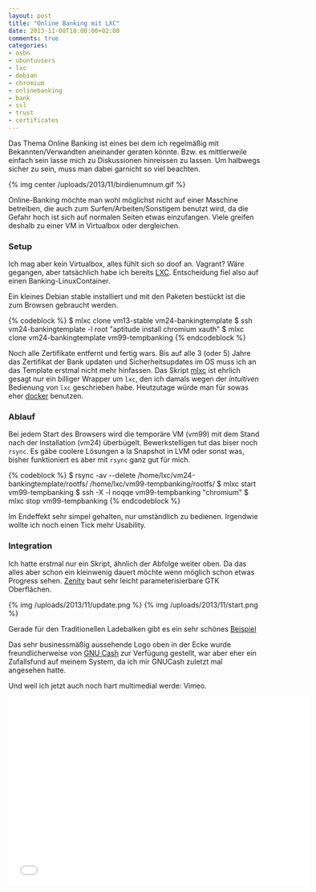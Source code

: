 ```yaml
---
layout: post
title: "Online Banking mit LXC"
date: 2013-11-08T18:00:00+02:00
comments: true
categories:
- osbn
- ubuntuusers
- lxc
- debian
- chromium
- onlinebanking
- bank
- ssl
- trust
- certificates
---
```


Das Thema Online Banking ist eines bei dem ich regelmäßig mit
Bekannten/Verwandten aneinander geraten könnte. Bzw. es mittlerweile einfach sein lasse
mich zu Diskussionen hinreissen zu lassen. Um halbwegs sicher zu sein, muss
man dabei garnicht so viel beachten.

{% img center /uploads/2013/11/birdienumnum.gif %}

Online-Banking möchte man wohl möglichst nicht auf einer Maschine betreiben,
die auch zum Surfen/Arbeiten/Sonstigem benutzt wird, da die Gefahr hoch ist
sich auf normalen Seiten etwas einzufangen. Viele greifen deshalb zu einer
VM in Virtualbox oder dergleichen.

### Setup

Ich mag aber kein Virtualbox, alles fühlt sich so doof an. Vagrant? Wäre
gegangen, aber tatsächlich habe ich bereits [LXC](http://lxc.sourceforge.com).
Entscheidung fiel also auf einen Banking-LinuxContainer.

Ein kleines Debian stable installiert und mit den Paketen bestückt ist die zum Browsen
gebraucht werden.

{% codeblock %}
$ mlxc clone vm13-stable vm24-bankingtemplate
$ ssh vm24-bankingtemplate -l root "aptitude install chromium xauth"
$ mlxc clone vm24-bankingtemplate vm99-tempbanking
{% endcodeblock %}

Noch alle Zertifikate entfernt und fertig wars.
Bis auf alle 3 (oder 5) Jahre das Zertifikat der Bank updaten und Sicherheitsupdates im
OS muss ich an das Template erstmal nicht mehr hinfassen. Das Skript
[mlxc](https://gist.github.com/noqqe/2693967) ist ehrlich gesagt nur ein billiger
Wrapper um `lxc`, den ich damals wegen der _intuitiven_ Bedienung von `lxc`
geschrieben habe. Heutzutage würde man für sowas eher
[docker](http://docker.io) benutzen.

### Ablauf

Bei jedem Start des Browsers wird die temporäre VM (vm99) mit dem
Stand nach der Installation (vm24) überbügelt. Bewerkstelligen tut das
biser noch `rsync`. Es gäbe coolere Lösungen a la Snapshot in LVM
oder sonst was, bisher funktioniert es aber mit `rsync` ganz gut
für mich.

{% codeblock %}
$ rsync -av --delete /home/lxc/vm24-bankingtemplate/rootfs/ /home/lxc/vm99-tempbanking/rootfs/
$ mlxc start vm99-tempbanking
$ ssh -X -l noqqe vm99-tempbanking "chromium"
$ mlxc stop vm99-tempbanking
{% endcodeblock %}

Im Endeffekt sehr simpel gehalten, nur umständlich zu bedienen. Irgendwie wollte
ich noch einen Tick mehr Usability.


### Integration

Ich hatte erstmal nur ein Skript, ähnlich der Abfolge weiter oben. Da
das alles aber schon ein kleinwenig dauert möchte wenn möglich schon
etwas Progress sehen. [Zenity](https://help.gnome.org/users/zenity/stable/)
baut sehr leicht parameterisierbare GTK Oberflächen.

{% img /uploads/2013/11/update.png %}
{% img /uploads/2013/11/start.png %}

Gerade für den Traditionellen Ladebalken gibt es ein sehr schönes
[Beispiel](https://help.gnome.org/users/zenity/stable/progress.html.en)

Das sehr businessmäßig aussehende Logo oben in der Ecke wurde freundlicherweise
von [GNU Cash](http://gnucash.org) zur Verfügung gestellt, war aber eher ein
Zufallsfund auf meinem System, da ich mir GNUCash zuletzt mal angesehen hatte.

Und weil ich jetzt auch noch hart multimedial werde: Vimeo.

<iframe src="//player.vimeo.com/video/78758620" width="600" height="376"
frameborder="0" webkitallowfullscreen mozallowfullscreen
allowfullscreen></iframe>
